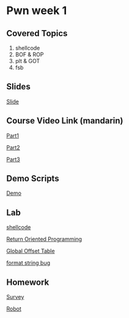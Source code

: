 # Pwn week 1

## Covered Topics
1. shellcode
2. BOF & ROP
3. plt & GOT
4. fsb

## Slides
[Slide](https://github.com/jwang-a/CTF/tree/master/Teaching/NTUComputerSecurity2020/Pwn1/CS2020_Pwn1.key)

## Course Video Link (mandarin)
[Part1](https://www.youtube.com/watch?v=GC68kxYilJ0)

[Part2](https://www.youtube.com/watch?v=HFVmWa_G-30)

[Part3](https://www.youtube.com/watch?v=CLuCT6dfTec)

## Demo Scripts
[Demo](https://github.com/jwang-a/CTF/tree/master/Teaching/NTUComputerSecurity2020/Pwn1/Demo)

## Lab
[shellcode](https://github.com/jwang-a/CTF/tree/master/MyChallenges/Pwn/TeachingLabs/shelllab)

[Return Oriented Programming](https://github.com/jwang-a/CTF/tree/master/MyChallenges/Pwn/TeachingLabs/ROPlab)

[Global Offset Table](https://github.com/jwang-a/CTF/tree/master/MyChallenges/Pwn/TeachingLabs/GOTlab)

[format string bug](https://github.com/jwang-a/CTF/tree/master/MyChallenges/Pwn/TeachingLabs/fmtlab)

## Homework
[Survey](https://github.com/jwang-a/CTF/tree/master/MyChallenges/Pwn/Survey)

[Robot](https://github.com/jwang-a/CTF/tree/master/MyChallenges/Pwn/Robot)
